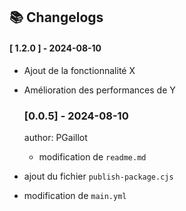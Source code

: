 ## 📚 Changelogs

#### [ 1.2.0 ] - 2024-08-10
- Ajout de la fonctionnalité X
- Amélioration des performances de Y


    ### [0.0.5] - 2024-08-10
    author: PGaillot 
    - modification de `readme.md`
- ajout du fichier `publish-package.cjs`
- modification de `main.yml`
            